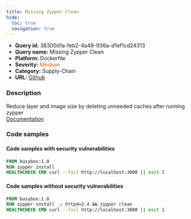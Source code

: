 ```yaml
---
title: Missing Zypper Clean
hide:
  toc: true
  navigation: true
---
```


<style>
  .highlight .hll {
    background-color: #ff171742;
  }
  .md-content {
    max-width: 1100px;
    margin: 0 auto;
  }
</style>

-   **Query id:** 38300d1a-feb2-4a48-936a-d1ef1cd24313
-   **Query name:** Missing Zypper Clean
-   **Platform:** Dockerfile
-   **Severity:** <span style="color:#C60">Medium</span>
-   **Category:** Supply-Chain
-   **URL:** [Github](https://github.com/Checkmarx/kics/tree/master/assets/queries/dockerfile/missing_zypper_clean)

### Description
Reduce layer and image size by deleting unneeded caches after running zypper<br>
[Documentation](https://docs.docker.com/develop/develop-images/dockerfile_best-practices/#run)

### Code samples
#### Code samples with security vulnerabilities
```dockerfile title="Positive test num. 1 - dockerfile file" hl_lines="2"
FROM busybox:1.0
RUN zypper install
HEALTHCHECK CMD curl --fail http://localhost:3000 || exit 1

```


#### Code samples without security vulnerabilities
```dockerfile title="Negative test num. 1 - dockerfile file"
FROM busybox:1.0
RUN zypper install -y httpd=2.4 && zypper clean
HEALTHCHECK CMD curl --fail http://localhost:3000 || exit 1

```
